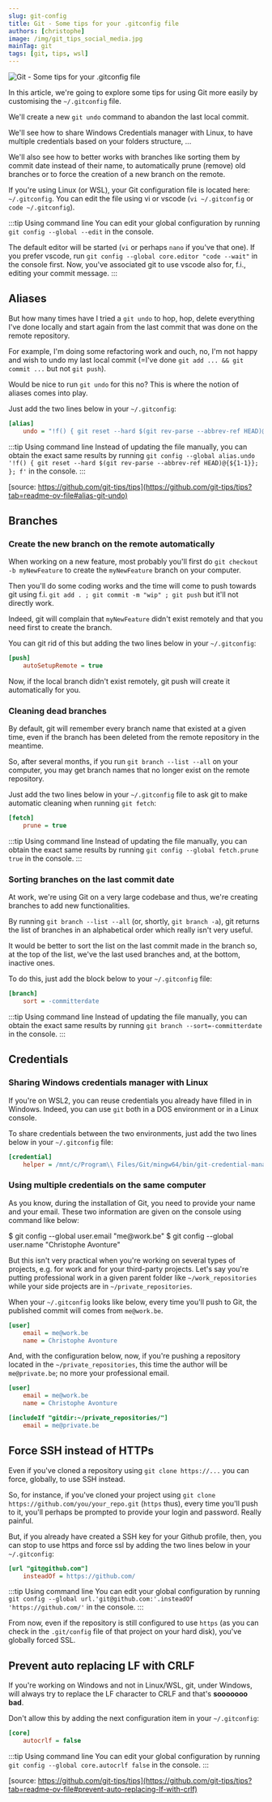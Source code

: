```yaml
---
slug: git-config
title: Git - Some tips for your .gitconfig file
authors: [christophe]
image: /img/git_tips_social_media.jpg
mainTag: git
tags: [git, tips, wsl]
---
```

![Git - Some tips for your .gitconfig file](/img/git_tips_banner.jpg)

<!-- cspell:ignore autocrlf,committerdate,customising,gitdir,sooooooo -->

In this article, we're going to explore some tips for using Git more easily by customising the `~/.gitconfig` file.

We'll create a new `git undo` command to abandon the last local commit.

We'll see how to share Windows Credentials manager with Linux, to have multiple credentials based on your folders structure, ...

We'll also see how to better works with branches like sorting them by commit date instead of their name, to automatically prune (remove) old branches or to force the creation of a new branch on the remote.

<!-- truncate -->

If you're using Linux (or WSL), your Git configuration file is located here: `~/.gitconfig`. You can edit the file using vi or vscode (`vi ~/.gitconfig` or `code ~/.gitconfig`).

:::tip Using command line
You can edit your global configuration by running `git config --global --edit` in the console.

The default editor will be started (`vi` or perhaps `nano` if you've that one). If you prefer vscode, run `git config --global core.editor "code --wait"` in the console first. Now, you've associated git to use vscode also for, f.i., editing your commit message.
:::

## Aliases

But how many times have I tried a `git undo` to hop, hop, delete everything I've done locally and start again from the last commit that was done on the remote repository.

For example, I'm doing some refactoring work and ouch, no, I'm not happy and wish to undo my last local commit (=I've done `git add ... && git commit ...` but not `git push`).

Would be nice to run `git undo` for this no? This is where the notion of aliases comes into play.

Just add the two lines below in your `~/.gitconfig`:

<Snippet filename="~/.gitconfig`">

```ini
[alias]
    undo = "!f() { git reset --hard $(git rev-parse --abbrev-ref HEAD)@{${1-1}}; }; f"
```

</Snippet>

:::tip Using command line
Instead of updating the file manually, you can obtain the exact same results by running `git config --global alias.undo '!f() { git reset --hard $(git rev-parse --abbrev-ref HEAD)@{${1-1}}; }; f'` in the console.
:::

[source: https://github.com/git-tips/tips](https://github.com/git-tips/tips?tab=readme-ov-file#alias-git-undo)

## Branches

### Create the new branch on the remote automatically

When working on a new feature, most probably you'll first do `git checkout -b myNewFeature` to create the `myNewFeature` branch on your computer.

Then you'll do some coding works and the time will come to push towards git using f.i. `git add . ; git commit -m "wip" ; git push` but it'll not directly work.

Indeed, git will complain that `myNewFeature` didn't exist remotely and that you need first to create the branch.

You can git rid of this but adding the two lines below in your `~/.gitconfig`:

<Snippet filename="~/.gitconfig`">

```ini
[push]
    autoSetupRemote = true
```

</Snippet>

Now, if the local branch didn't exist remotely, git push will create it automatically for you.

### Cleaning dead branches

By default, git will remember every branch name that existed at a given time, even if the branch has been deleted from the remote repository in the meantime.

So, after several months, if you run `git branch --list --all` on your computer, you may get branch names that no longer exist on the remote repository.

Just add the two lines below in your `~/.gitconfig` file to ask git to make automatic cleaning when running `git fetch`:

<Snippet filename="~/.gitconfig`">

```ini
[fetch]
    prune = true
```

</Snippet>

:::tip Using command line
Instead of updating the file manually, you can obtain the exact same results by running `git config --global fetch.prune true` in the console.
:::

### Sorting branches on the last commit date

At work, we're using Git on a very large codebase and thus, we're creating branches to add new functionalities.

By running `git branch --list --all` (or, shortly, `git branch -a`), git returns the list of branches in an alphabetical order which really isn't very useful.

It would be better to sort the list on the last commit made in the branch so, at the top of the list, we've the last used branches and, at the bottom, inactive ones.

To do this, just add the block below to your `~/.gitconfig` file:

<Snippet filename="~/.gitconfig`">

```ini
[branch]
    sort = -committerdate
```

</Snippet>

:::tip Using command line
Instead of updating the file manually, you can obtain the exact same results by running `git branch --sort=-committerdate` in the console.
:::

## Credentials

### Sharing Windows credentials manager with Linux

If you're on WSL2, you can reuse credentials you already have filled in in Windows. Indeed, you can use `git` both in a DOS environment or in a Linux console.

To share credentials between the two environments, just add the two lines below in your `~/.gitconfig` file:

<Snippet filename="~/.gitconfig`">

```ini
[credential]
    helper = /mnt/c/Program\\ Files/Git/mingw64/bin/git-credential-manager-core.exe
```

</Snippet>

### Using multiple credentials on the same computer

As you know, during the installation of Git, you need to provide your name and your email. These two information are given on the console using command like below:

<Terminal>
$ git config --global user.email "me@work.be"
$ git config --global user.name "Christophe Avonture"
</Terminal>

But this isn't very practical when you're working on several types of projects, e.g. for work and for your third-party projects. Let's say you're putting professional work in a given parent folder like `~/work_repositories` while your side projects are in `~/private_repositories`.

When your `~/.gitconfig` looks like below, every time you'll push to Git, the published commit will comes from `me@work.be`.

<Snippet filename="~/.gitconfig`">

```ini
[user]
    email = me@work.be
    name = Christophe Avonture
```

</Snippet>

And, with the configuration below, now, if you're pushing a repository located in the `~/private_repositories`, this time the author will be `me@private.be`; no more your professional email.

<Snippet filename="~/.gitconfig`">

```ini
[user]
    email = me@work.be
    name = Christophe Avonture

[includeIf "gitdir:~/private_repositories/"]
    email = me@private.be
```

</Snippet>

## Force SSH instead of HTTPs

Even if you've cloned a repository using `git clone https://...` you can force, globally, to use SSH instead.

So, for instance, if you've cloned your project using `git clone https://github.com/you/your_repo.git` (`https` thus), every time you'll push to it, you'll perhaps be prompted to provide your login and password. Really painful.

But, if you already have created a SSH key for your Github profile, then, you can stop to use https and force ssl by adding the two lines below in your `~/.gitconfig`:

<Snippet filename="~/.gitconfig`">

```ini
[url "git@github.com"]
    insteadOf = https://github.com/
```

</Snippet>

:::tip Using command line
You can edit your global configuration by running `git config --global url.'git@github.com:'.insteadOf 'https://github.com/'` in the console.
:::

From now, even if the repository is still configured to use `https` (as you can check in the `.git/config` file of that project on your hard disk), you've globally forced SSL.

## Prevent auto replacing LF with CRLF

If you're working on Windows and not in Linux/WSL, git, under Windows, will always try to replace the LF character to CRLF and that's **sooooooo bad**.

Don't allow this by adding the next configuration item in your `~/.gitconfig`:

<Snippet filename="~/.gitconfig`">

```ini
[core]
    autocrlf = false
```

</Snippet>

:::tip Using command line
You can edit your global configuration by running `git config --global core.autocrlf false` in the console.
:::

[source: https://github.com/git-tips/tips](https://github.com/git-tips/tips?tab=readme-ov-file#prevent-auto-replacing-lf-with-crlf)
